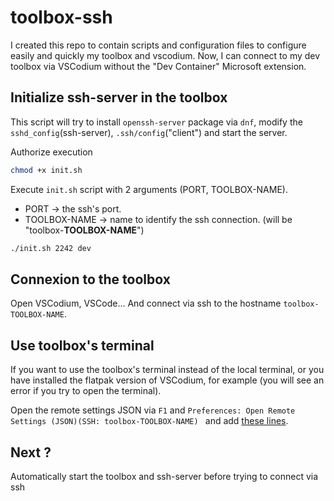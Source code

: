 # toolbox-ssh

I created this repo to contain scripts and configuration files to configure easily and quickly my toolbox and vscodium. Now, I can connect to my dev toolbox via VSCodium without the "Dev Container" Microsoft extension.

## Initialize ssh-server in the toolbox

This script will try to install `openssh-server` package via `dnf`, modify the `sshd_config`(ssh-server), `.ssh/config`("client") and start the server.

Authorize execution

```bash
chmod +x init.sh
```

Execute `init.sh` script with 2 arguments (PORT, TOOLBOX-NAME).  
- PORT -> the ssh's port.
- TOOLBOX-NAME -> name to identify the ssh connection.  (will be "toolbox-**TOOLBOX-NAME**")

```bash
./init.sh 2242 dev
```

## Connexion to the toolbox

Open VSCodium, VSCode… And connect via ssh to the hostname `toolbox-TOOLBOX-NAME`.

## Use toolbox's terminal

If you want to use the toolbox's terminal instead of the local terminal, or you have installed the flatpak version of VSCodium, for example (you will see an error if you try to open the terminal).  

Open the remote settings JSON via `F1` and `Preferences: Open Remote Settings (JSON)(SSH: toolbox-TOOLBOX-NAME) ` and add [these lines](./settings.json).

## Next ?

Automatically start the toolbox and ssh-server before trying to connect via ssh
